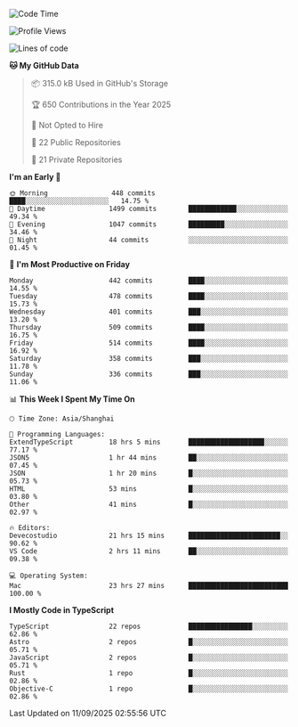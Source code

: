 <!--START_SECTION:waka-->
![Code Time](http://img.shields.io/badge/Code%20Time-4%2C079%20hrs%2030%20mins-blue)

![Profile Views](http://img.shields.io/badge/Profile%20Views-0-blue)

![Lines of code](https://img.shields.io/badge/From%20Hello%20World%20I%27ve%20Written-3.2%20million%20lines%20of%20code-blue)

**🐱 My GitHub Data** 

> 📦 315.0 kB Used in GitHub's Storage 
 > 
> 🏆 650 Contributions in the Year 2025
 > 
> 🚫 Not Opted to Hire
 > 
> 📜 22 Public Repositories 
 > 
> 🔑 21 Private Repositories 
 > 
**I'm an Early 🐤** 

```text
🌞 Morning                448 commits         ████░░░░░░░░░░░░░░░░░░░░░   14.75 % 
🌆 Daytime                1499 commits        ████████████░░░░░░░░░░░░░   49.34 % 
🌃 Evening                1047 commits        █████████░░░░░░░░░░░░░░░░   34.46 % 
🌙 Night                  44 commits          ░░░░░░░░░░░░░░░░░░░░░░░░░   01.45 % 
```
📅 **I'm Most Productive on Friday** 

```text
Monday                   442 commits         ████░░░░░░░░░░░░░░░░░░░░░   14.55 % 
Tuesday                  478 commits         ████░░░░░░░░░░░░░░░░░░░░░   15.73 % 
Wednesday                401 commits         ███░░░░░░░░░░░░░░░░░░░░░░   13.20 % 
Thursday                 509 commits         ████░░░░░░░░░░░░░░░░░░░░░   16.75 % 
Friday                   514 commits         ████░░░░░░░░░░░░░░░░░░░░░   16.92 % 
Saturday                 358 commits         ███░░░░░░░░░░░░░░░░░░░░░░   11.78 % 
Sunday                   336 commits         ███░░░░░░░░░░░░░░░░░░░░░░   11.06 % 
```


📊 **This Week I Spent My Time On** 

```text
🕑︎ Time Zone: Asia/Shanghai

💬 Programming Languages: 
ExtendTypeScript         18 hrs 5 mins       ███████████████████░░░░░░   77.17 % 
JSON5                    1 hr 44 mins        ██░░░░░░░░░░░░░░░░░░░░░░░   07.45 % 
JSON                     1 hr 20 mins        █░░░░░░░░░░░░░░░░░░░░░░░░   05.73 % 
HTML                     53 mins             █░░░░░░░░░░░░░░░░░░░░░░░░   03.80 % 
Other                    41 mins             █░░░░░░░░░░░░░░░░░░░░░░░░   02.97 % 

🔥 Editors: 
Devecostudio             21 hrs 15 mins      ███████████████████████░░   90.62 % 
VS Code                  2 hrs 11 mins       ██░░░░░░░░░░░░░░░░░░░░░░░   09.38 % 

💻 Operating System: 
Mac                      23 hrs 27 mins      █████████████████████████   100.00 % 
```

**I Mostly Code in TypeScript** 

```text
TypeScript               22 repos            ████████████████░░░░░░░░░   62.86 % 
Astro                    2 repos             █░░░░░░░░░░░░░░░░░░░░░░░░   05.71 % 
JavaScript               2 repos             █░░░░░░░░░░░░░░░░░░░░░░░░   05.71 % 
Rust                     1 repo              █░░░░░░░░░░░░░░░░░░░░░░░░   02.86 % 
Objective-C              1 repo              █░░░░░░░░░░░░░░░░░░░░░░░░   02.86 % 
```




 Last Updated on 11/09/2025 02:55:56 UTC
<!--END_SECTION:waka-->